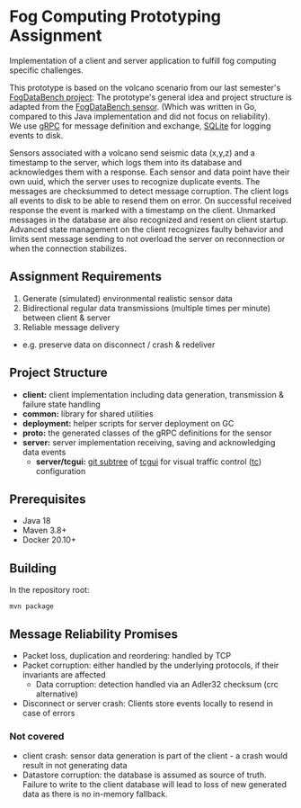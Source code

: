 # Fog Computing Prototyping Assignment

Implementation of a client and server application to fulfill fog computing specific challenges.

This prototype is based on the volcano scenario from our last semester's [FogDataBench project](https://git.tu-berlin.de/fogdatabench):
The prototype's general idea and project structure is adapted from the [FogDataBench sensor](https://git.tu-berlin.de/fogdatabench/sensor).
(Which was written in Go, compared to this Java implementation and did not focus on reliability).\
We use [gRPC](https://grpc.io/) for message definition and exchange, [SQLite](https://sqlite.org/index.html) for logging events to disk.

Sensors associated with a volcano send seismic data (x,y,z) and a timestamp to the server, which logs them into its database and acknowledges them with a response.
Each sensor and data point have their own uuid, which the server uses to recognize duplicate events. The messages are checksummed to detect message corruption.
The client logs all events to disk to be able to resend them on error. On successful received response the event is marked with a timestamp on the client.
Unmarked messages in the database are also recognized and resent on client startup.\
Advanced state management on the client recognizes faulty behavior and limits sent message sending to not overload the server on reconnection or when the connection stabilizes.

## Assignment Requirements

1. Generate (simulated) environmental realistic sensor data
2. Bidirectional regular data transmissions (multiple times per minute) between client & server
3. Reliable message delivery
  - e.g. preserve data on disconnect / crash & redeliver

## Project Structure

- **client:** client implementation including data generation, transmission & failure state handling
- **common:** library for shared utilities
- **deployment:** helper scripts for server deployment on GC
- **proto:** the generated classes of the gRPC definitions for the sensor
- **server:** server implementation receiving, saving and acknowledging data events
  - **server/tcgui:** [git subtree](https://github.com/git/git/blob/30cc8d0f147546d4dd77bf497f4dec51e7265bd8/contrib/subtree/git-subtree.txt) of [tcgui](https://github.com/tum-lkn/tcgui) for visual traffic control ([tc](https://wiki.debian.org/TrafficControl)) configuration

## Prerequisites
- Java 18
- Maven 3.8+
- Docker 20.10+

## Building

In the repository root:

```shell
mvn package
```

## Message Reliability Promises

- Packet loss, duplication and reordering: handled by TCP
- Packet corruption: either handled by the underlying protocols, if their invariants are affected
  - Data corruption: detection handled via an Adler32 checksum (crc alternative)
- Disconnect or server crash: Clients store events locally to resend in case of errors

### Not covered

- client crash: sensor data generation is part of the client - a crash would result in not generating data
- Datastore corruption: the database is assumed as source of truth.
  Failure to write to the client database will lead to loss of new generated data as there is no in-memory fallback.
